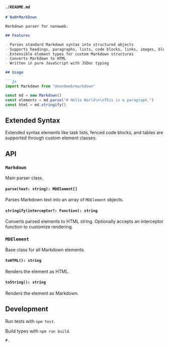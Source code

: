 #### `./README.md`
```md
# NaN•MarkDown

Markdown parser for nanoweb.

## Features

- Parses standard Markdown syntax into structured objects
- Supports headings, paragraphs, lists, code blocks, links, images, blockquotes, tables, and more
- Extensible element types for custom Markdown structures
- Converts Markdown to HTML
- Written in pure JavaScript with JSDoc typing

## Usage

```js
import Markdown from "@nan0web/markdown"

const md = new Markdown()
const elements = md.parse("# Hello World\n\nThis is a paragraph.")
const html = md.stringify()
```

## Extended Syntax

Extended syntax elements like task lists, fenced code blocks, and tables are supported through custom element classes.

## API

### `Markdown`

Main parser class.

#### `parse(text: string): MDElement[]`

Parses Markdown text into an array of `MDElement` objects.

#### `stringify(interceptor?: Function): string`

Converts parsed elements to HTML string. Optionally accepts an interceptor function to customize rendering.

### `MDElement`

Base class for all Markdown elements.

#### `toHTML(): string`

Renders the element as HTML.

#### `toString(): string`

Renders the element as Markdown.

## Development

Run tests with `npm test`.

Build types with `npm run build`.

```
#.

```
